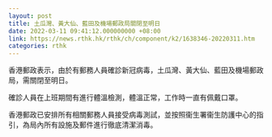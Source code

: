 ```yaml
---
layout: post
title: 土瓜灣、黃大仙、藍田及機場郵政局關閉至明日
date: 2022-03-11 09:41:12.000000000 +08:00
link: https://news.rthk.hk/rthk/ch/component/k2/1638346-20220311.htm
categories: rthk
---
```


香港郵政表示，由於有郵務人員確診新冠病毒，土瓜灣、黃大仙、藍田及機場郵政局，需關閉至明日。

確診人員在上班期間有進行體溫檢測，體溫正常，工作時一直有佩戴口罩。

香港郵政已安排所有相關郵務人員接受病毒測試，並按照衞生署衞生防護中心的指引，為局內所有設施及郵件進行徹底清潔消毒。
